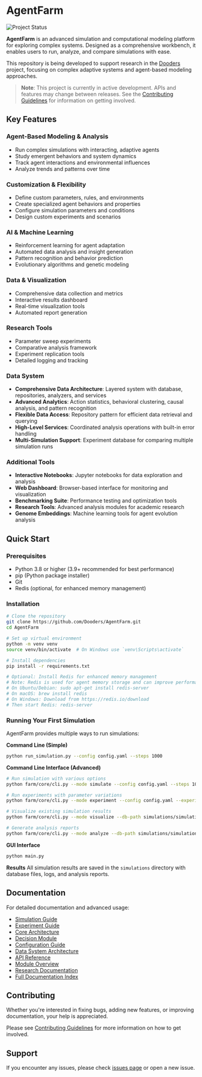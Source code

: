 # AgentFarm

![Project Status](https://img.shields.io/badge/status-in%20development-orange)

**AgentFarm** is an advanced simulation and computational modeling platform for exploring complex systems. Designed as a comprehensive workbench, it enables users to run, analyze, and compare simulations with ease.

This repository is being developed to support research in the [Dooders](https://github.com/Dooders) project, focusing on complex adaptive systems and agent-based modeling approaches.

> **Note**: This project is currently in active development. APIs and features may change between releases. See the [Contributing Guidelines](CONTRIBUTING.md) for information on getting involved.

## Key Features

### Agent-Based Modeling & Analysis
- Run complex simulations with interacting, adaptive agents
- Study emergent behaviors and system dynamics
- Track agent interactions and environmental influences
- Analyze trends and patterns over time

### Customization & Flexibility
- Define custom parameters, rules, and environments
- Create specialized agent behaviors and properties
- Configure simulation parameters and conditions
- Design custom experiments and scenarios

### AI & Machine Learning
- Reinforcement learning for agent adaptation
- Automated data analysis and insight generation
- Pattern recognition and behavior prediction
- Evolutionary algorithms and genetic modeling

### Data & Visualization
- Comprehensive data collection and metrics
- Interactive results dashboard
- Real-time visualization tools
- Automated report generation

### Research Tools
- Parameter sweep experiments
- Comparative analysis framework
- Experiment replication tools
- Detailed logging and tracking

### Data System
- **Comprehensive Data Architecture**: Layered system with database, repositories, analyzers, and services
- **Advanced Analytics**: Action statistics, behavioral clustering, causal analysis, and pattern recognition
- **Flexible Data Access**: Repository pattern for efficient data retrieval and querying
- **High-Level Services**: Coordinated analysis operations with built-in error handling
- **Multi-Simulation Support**: Experiment database for comparing multiple simulation runs

### Additional Tools
- **Interactive Notebooks**: Jupyter notebooks for data exploration and analysis
- **Web Dashboard**: Browser-based interface for monitoring and visualization
- **Benchmarking Suite**: Performance testing and optimization tools
- **Research Tools**: Advanced analysis modules for academic research
- **Genome Embeddings**: Machine learning tools for agent evolution analysis

## Quick Start

### Prerequisites
- Python 3.8 or higher (3.9+ recommended for best performance)
- pip (Python package installer)
- Git
- Redis (optional, for enhanced memory management)

### Installation

```bash
# Clone the repository
git clone https://github.com/Dooders/AgentFarm.git
cd AgentFarm

# Set up virtual environment
python -m venv venv
source venv/bin/activate  # On Windows use `venv\Scripts\activate`

# Install dependencies
pip install -r requirements.txt

# Optional: Install Redis for enhanced memory management
# Note: Redis is used for agent memory storage and can improve performance
# On Ubuntu/Debian: sudo apt-get install redis-server
# On macOS: brew install redis
# On Windows: Download from https://redis.io/download
# Then start Redis: redis-server
```

### Running Your First Simulation

AgentFarm provides multiple ways to run simulations:

**Command Line (Simple)**
```bash
python run_simulation.py --config config.yaml --steps 1000
```

**Command Line Interface (Advanced)**
```bash
# Run simulation with various options
python farm/core/cli.py --mode simulate --config config.yaml --steps 1000

# Run experiments with parameter variations
python farm/core/cli.py --mode experiment --config config.yaml --experiment-name test --iterations 3

# Visualize existing simulation results
python farm/core/cli.py --mode visualize --db-path simulations/simulation.db

# Generate analysis reports
python farm/core/cli.py --mode analyze --db-path simulations/simulation.db
```

**GUI Interface**
```bash
python main.py
```

**Results**
All simulation results are saved in the `simulations` directory with database files, logs, and analysis reports.

## Documentation

For detailed documentation and advanced usage:
- [Simulation Guide](docs/SimulationQuickStart.md)
- [Experiment Guide](docs/ExperimentQuickStart.md)
- [Core Architecture](docs/core_architecture.md)
- [Decision Module](farm/core/decision/README.md)
- [Configuration Guide](docs/configuration_guide.md)
- [Data System Architecture](docs/data/data_api.md)
- [API Reference](docs/api_reference.md)
- [Module Overview](docs/module_overview.md)
- [Research Documentation](docs/research.md)
- [Full Documentation Index](docs/README.md)

## Contributing

Whether you're interested in fixing bugs, adding new features, or improving documentation, your help is appreciated.

Please see [Contributing Guidelines](CONTRIBUTING.md) for more information on how to get involved.

## Support

If you encounter any issues, please check [issues page](https://github.com/Dooders/AgentFarm/issues) or open a new issue.